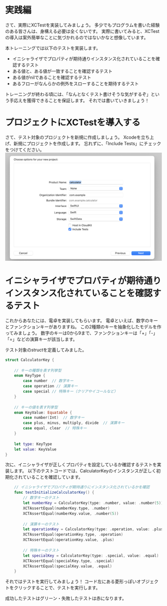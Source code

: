# 実践編

さて、実際にXCTestを実装してみましょう。
多少でもプログラムを書いた経験のある皆さんは、身構える必要は全くないです。
実際に書いてみると、XCTestの導入は案外簡単なことに気づかれるのではないかなと想像しています。

本トレーニングでは以下のテストを実装します。

- イニシャライザでプロパティが期待通りインスタンス化されていることを確認するテスト
- ある値と、ある値が一致することを確認するテスト
- ある値がnilであることを確認するテスト
- あるフローがなんらかの例外をスローすることを期待するテスト

トレーニングが終わる頃には、「なんとなくテスト書けそうな気がするぞ」という手応えを獲得できることを保証します。
それでは書いていきましょう！

# プロジェクトにXCTestを導入する
さて、テスト対象のプロジェクトを新規に作成しましょう。
Xcodeを立ち上げ、新規にプロジェクトを作成します。
忘れずに、「Include Tests」にチェックをつけてください。
![XCTest_1](../assets/XCTest_1.png)

# イニシャライザでプロパティが期待通りインスタンス化されていることを確認するテスト
これからあなたには、電卓を実装してもらいます。
電卓といえば、数字のキーとファンクションキーがありますね。
この2種類のキーを抽象化したモデルを作ってみましょう。
数字のキーは0から9まで、ファンクションキーは「+」「-」「=」などの演算キーが該当します。

テスト対象のstructを定義してみました。

```swift
struct CalculatorKey {
    
    // キーの種類を表す列挙型
    enum KeyType {
        case number  // 数字キー
        case operation // 演算キー
        case special // 特殊キー（クリアやイコールなど）
    }
    
    // キーの値を表す列挙型
    enum KeyValue: Equatable {
        case number(Int)  // 数字キー
        case plus, minus, multiply, divide  // 演算キー
        case equal, clear  // 特殊キー
    }
    
    let type: KeyType
    let value: KeyValue
}
```

次に、イニシャライザが正しくプロパティを設定しているか確認するテストを実装します。
以下のテストコードでは、CalculatorKeyのインスタンスが正しく初期化されていることを確認しています。

```swift
    // イニシャライザでプロパティが期待通りにインスタンス化されているかを確認
    func testInitializeCalculatorKey() {
        // 数字キーのテスト
        let numberKey = CalculatorKey(type: .number, value: .number(5))
        XCTAssertEqual(numberKey.type, .number)
        XCTAssertEqual(numberKey.value, .number(5))

        // 演算キーのテスト
        let operationKey = CalculatorKey(type: .operation, value: .plus)
        XCTAssertEqual(operationKey.type, .operation)
        XCTAssertEqual(operationKey.value, .plus)

        // 特殊キーのテスト
        let specialKey = CalculatorKey(type: .special, value: .equal)
        XCTAssertEqual(specialKey.type, .special)
        XCTAssertEqual(specialKey.value, .equal)
    }
```

それではテストを実行してみましょう！
コード左にある菱形っぽいオブジェクトをクリックすることで、テストを実行します。

成功したテストはグリーン・失敗したテストは赤になります。

